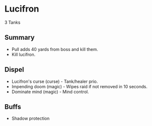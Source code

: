 # Lucifron

3 Tanks

## Summary
* Pull adds 40 yards from boss and kill them.
* Kill lucifron.

## Dispel
* Lucifron's curse (curse) - Tank/healer prio.
* Impending doom (magic) - Wipes raid if not removed in 10 seconds.
* Dominate mind (magic) - Mind control.

## Buffs
* Shadow protection
